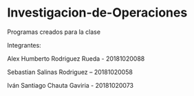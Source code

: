 # Investigacion-de-Operaciones
Programas creados para la clase 

Integrantes:

Alex Humberto Rodriguez Rueda - 20181020088

Sebastian Salinas Rodriguez – 20181020058

Iván Santiago Chauta Gaviria - 20181020073
